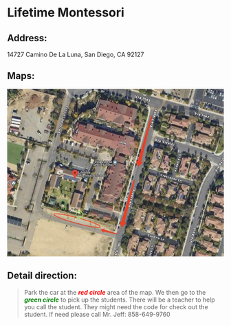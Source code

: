 # Lifetime Montessori

## Address: 
14727 Camino De La Luna, San Diego, CA 92127

## Maps:
![Lifetime Map](Lifetime.jpg)

## Detail direction:

> Park the car at the <span style="color:red">***red circle***</span> area of the map. We then go to the <span style="color:green">***green circle***</span> to pick up the students. There will be a teacher to help you call the student. They might need the code for check out the student. If need please call Mr. Jeff: 858-649-9760